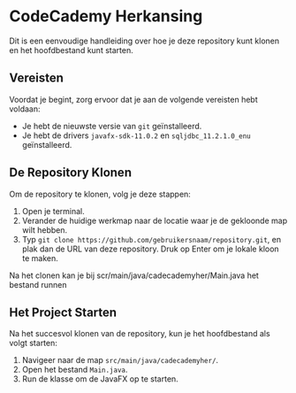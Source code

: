 # CodeCademy Herkansing

Dit is een eenvoudige handleiding over hoe je deze repository kunt klonen en het hoofdbestand kunt starten.

## Vereisten

Voordat je begint, zorg ervoor dat je aan de volgende vereisten hebt voldaan:

* Je hebt de nieuwste versie van `git`  geïnstalleerd.
* Je hebt de drivers `javafx-sdk-11.0.2` en `sqljdbc_11.2.1.0_enu` geïnstalleerd.

## De Repository Klonen

Om de repository te klonen, volg je deze stappen:

1. Open je terminal.
2. Verander de huidige werkmap naar de locatie waar je de gekloonde map wilt hebben.
3. Typ `git clone https://github.com/gebruikersnaam/repository.git`, en plak dan de URL van deze repository. Druk op Enter om je lokale kloon te maken.

Na het clonen kan je bij scr/main/java/cadecademyher/Main.java het bestand runnen
## Het Project Starten

Na het succesvol klonen van de repository, kun je het hoofdbestand als volgt starten:

1. Navigeer naar de map `src/main/java/cadecademyher/`.
2. Open het bestand `Main.java`.
3. Run de klasse om de JavaFX op te starten.


